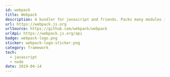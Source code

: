 ```yaml
---
id: webpack
title: Webpack
description: A bundler for javascript and friends. Packs many modules into a few bundled assets. Code Splitting allows for loading parts of the application on demand.
url: https://webpack.js.org
urlSource: https://github.com/webpack/webpack
urlApi: https://webpack.js.org/api
badge: webpack-logo.png
sticker: webpack-logo-sticker.png
category: framework
tech: 
  - javascript
  - node
date: 2019-04-14
---
```

